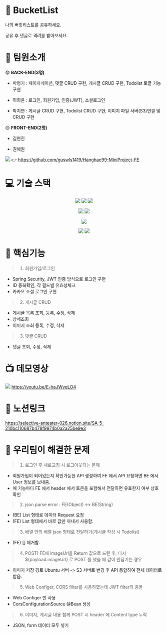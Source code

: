 # :gem: BucketList 

나의 버킷리스트를 공유하세요.

공유 후 댓글로 격려를 받아보세요.  

# :information_desk_person: 팀원소개

:sunglasses: **BACK-END(3명)**

 + 박형기 : 페이지네이션, 댓글 CRUD 구현, 게시글 CRUD 구현, Todolist 토글 기능구현

 + 허희윤 : 로그인, 회원가입, 인증(JWT), 소셜로그인

 + 박지연 : 게시글 CRUD 구현, Todolist CRUD 구현, 이미지 파일 서버(S3)연결 및 CRUD 구현

:heart_eyes: **FRONT-END(2명)**

 + 김현진 

 + 권해원 

<img src="https://img.shields.io/badge/GitHub-181717?style=flat&logo=GitHub&logoColor=white"/> :point_right: https://github.com/guswls1419/Hanghae99-MiniProject-FE


# :computer: 기술 스택 
<div align=center> 

<img src="https://img.shields.io/badge/Java-007396?style=flat&logo=Java&logoColor=white"/> <img src="https://img.shields.io/badge/Spring-6DB33F?style=flat&logo=Spring&logoColor=white"/> <img src="https://img.shields.io/badge/Spring Boot-6DB33F?style=flat&logo=Spring Boot&logoColor=white"/>
 
<img src="https://img.shields.io/badge/AWS EC2(Ubuntu 18.04 LTS)-232F3E?style=flat&logo=Amazon AWS Boot&logoColor=white"/> <img src="https://img.shields.io/badge/AWS S3-232F3E?style=flat&logo=Amazon AWS Boot&logoColor=white"/> 

<img src="https://img.shields.io/badge/MySQL-4479A1?style=flat&logo=MySQL&logoColor=white"/> 

<img src="https://img.shields.io/badge/Git-F05032?style=flat&logo=Git&logoColor=white"/> <img src="https://img.shields.io/badge/GitHub-181717?style=flat&logo=GitHub&logoColor=white"/>
</div>


# :dizzy: 핵심기능
> 1) 회원가입/로그인

 + Spring Security, JWT 인증 방식으로 로그인 구현
 + ID 중복확인, 각 필드별 유효성체크
 + 카카오 소셜 로그인 구현

> 2) 게시글 CRUD
 + 게시글 목록 조회, 등록, 수정, 삭제
 + 상세조회
 + 이미지 조회 등록, 수정, 삭제

> 3) 댓글 CRUD
 + 댓글 조회, 수정, 삭제

# :tv: 데모영상
<img src="https://img.shields.io/badge/YouTube-FF0000?style=flat&logo=YouTube&logoColor=white"/> https://youtu.be/E-haJWvqLO4

# :blossom: 노션링크
https://selective-anteater-026.notion.site/SA-5-210bc110687b478f9974b0a2a25be9e3


# :key: 우리팀이 해결한 문제

> 1) 로그인 후 새로고침 시 로그아웃되는 문제 
 + 회원가입이 되어있는지 확인가능한 API 생성하여 FE 에서 API 요청하면 BE 에서 User 정보를 보내줌.
 + 매 기능마다 FE 에서 header 에서 토큰을 포함해서 전달하면 유효한지 여부 상호 확인

> 2) json parse error : FE(Object) <-> BE(String) 
 + (BE) List 형태로 데이터 Request 요청 
 + (FE) List 형태에서 바로 값만 꺼내서 사용함.

> 3) 배열 안의 배열 json 형태로 전달하기(게시글 작성 시 Todolist) 
 + (FE) [] 제거함.
 
> 4) POST) FE에 imageUrl을 Return 값으로 드린 후, 다시 ${payload.imageUrl} 로 POST 를 했을 때 값이 안담기는 경우
 + 이미지 저장 경로 Ubuntu 서버 -> S3 서버로 변경 후 API 통합하여 전체 데이터로 받음.
 
> 5) Web Configer, CORS filter를 사용하였는데 JWT filter와 충돌
 + Web Configer 만 사용
 + CorsConfigurationSource @Bean 생성


> 6) 이미지, 게시글 내용 함께 POST 시 header 에 Content type 누락 
 + JSON, form 데이터 모두 넣기  

